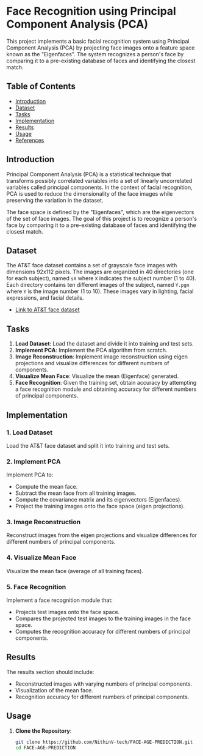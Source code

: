 # Face Recognition using Principal Component Analysis (PCA)

This project implements a basic facial recognition system using Principal Component Analysis (PCA) by projecting face images onto a feature space known as the "Eigenfaces". The system recognizes a person's face by comparing it to a pre-existing database of faces and identifying the closest match.

## Table of Contents

- [Introduction](#introduction)
- [Dataset](#dataset)
- [Tasks](#tasks)
- [Implementation](#implementation)
- [Results](#results)
- [Usage](#usage)
- [References](#references)

## Introduction

Principal Component Analysis (PCA) is a statistical technique that transforms possibly correlated variables into a set of linearly uncorrelated variables called principal components. In the context of facial recognition, PCA is used to reduce the dimensionality of the face images while preserving the variation in the dataset.

The face space is defined by the "Eigenfaces", which are the eigenvectors of the set of face images. The goal of this project is to recognize a person's face by comparing it to a pre-existing database of faces and identifying the closest match.

## Dataset

The AT&T face dataset contains a set of grayscale face images with dimensions 92x112 pixels. The images are organized in 40 directories (one for each subject), named `sX` where `X` indicates the subject number (1 to 40). Each directory contains ten different images of the subject, named `Y.pgm` where `Y` is the image number (1 to 10). These images vary in lighting, facial expressions, and facial details.

- [Link to AT&T face dataset](https://git-disl.github.io/GTDLBench/datasets/att_face_dataset/)

## Tasks

1. **Load Dataset**: Load the dataset and divide it into training and test sets.
2. **Implement PCA**: Implement the PCA algorithm from scratch.
3. **Image Reconstruction**: Implement image reconstruction using eigen projections and visualize differences for different numbers of components.
4. **Visualize Mean Face**: Visualize the mean (Eigenface) generated.
5. **Face Recognition**: Given the training set, obtain accuracy by attempting a face recognition module and obtaining accuracy for different numbers of principal components.

## Implementation

### 1. Load Dataset

Load the AT&T face dataset and split it into training and test sets. 

### 2. Implement PCA

Implement PCA to:
- Compute the mean face.
- Subtract the mean face from all training images.
- Compute the covariance matrix and its eigenvectors (Eigenfaces).
- Project the training images onto the face space (eigen projections).

### 3. Image Reconstruction

Reconstruct images from the eigen projections and visualize differences for different numbers of principal components.

### 4. Visualize Mean Face

Visualize the mean face (average of all training faces).

### 5. Face Recognition

Implement a face recognition module that:
- Projects test images onto the face space.
- Compares the projected test images to the training images in the face space.
- Computes the recognition accuracy for different numbers of principal components.

## Results

The results section should include:
- Reconstructed images with varying numbers of principal components.
- Visualization of the mean face.
- Recognition accuracy for different numbers of principal components.

## Usage

1. **Clone the Repository**:
   ```bash
   git clone https://github.com/NithinV-tech/FACE-AGE-PREDICTION.git
   cd FACE-AGE-PREDICTION
